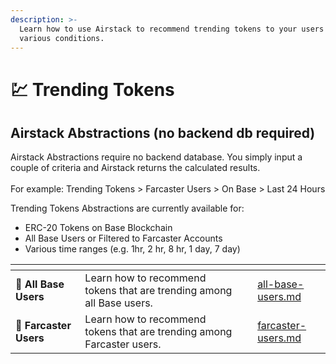 ```yaml
---
description: >-
  Learn how to use Airstack to recommend trending tokens to your users based on
  various conditions.
---
```


# 💹 Trending Tokens

## Airstack Abstractions (no backend db required)

Airstack Abstractions require no backend database. You simply input a couple of criteria and Airstack returns the calculated results. \
\
For example: Trending Tokens > Farcaster Users > On Base > Last 24 Hours&#x20;

Trending Tokens Abstractions are currently available for:

* ERC-20 Tokens on Base Blockchain
* All Base Users or Filtered to Farcaster Accounts
* Various time ranges (e.g. 1hr, 2 hr, 8 hr, 1 day, 7 day)

<table data-view="cards"><thead><tr><th></th><th></th><th></th><th data-hidden data-card-target data-type="content-ref"></th></tr></thead><tbody><tr><td><span data-gb-custom-inline data-tag="emoji" data-code="1f535">🔵</span> <strong>All Base Users</strong></td><td>Learn how to recommend tokens that are trending among all Base users.</td><td></td><td><a href="all-base-users.md">all-base-users.md</a></td></tr><tr><td><span data-gb-custom-inline data-tag="emoji" data-code="1f49c">💜</span> <strong>Farcaster Users</strong></td><td>Learn how to recommend tokens that are trending among Farcaster users.</td><td></td><td><a href="farcaster-users.md">farcaster-users.md</a></td></tr></tbody></table>
